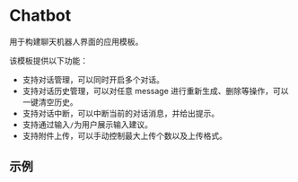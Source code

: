 # Chatbot

用于构建聊天机器人界面的应用模板。

该模板提供以下功能：

- 支持对话管理，可以同时开启多个对话。
- 支持对话历史管理，可以对任意 message 进行重新生成、删除等操作，可以一键清空历史。
- 支持对话中断，可以中断当前的对话消息，并给出提示。
- 支持通过输入`/`为用户展示输入建议。
- 支持附件上传，可以手动控制最大上传个数以及上传格式。

## 示例

<demo name="app" position="bottom" collapsible="true"></demo>
